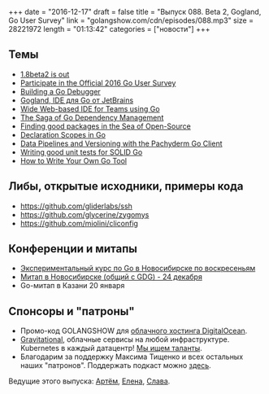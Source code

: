 +++
date = "2016-12-17"
draft = false
title = "Выпуск 088. Beta 2, Gogland, Go User Survey"
link = "golangshow.com/cdn/episodes/088.mp3"
size = 28221972
length = "01:13:42"
categories = ["новости"]
+++

## Темы

- [1.8beta2 is out](https://groups.google.com/forum/m/#!topic/golang-nuts/5YvvkQjJJW0)
- [Participate in the Official 2016 Go User Survey](https://blog.golang.org/survey2016)
- [Building a Go Debugger](https://backtrace.io/blog/blog/2016/11/23/building-a-go-debugger/)
- [Gogland, IDE для Go от JetBrains](https://www.jetbrains.com/go/)
- [Wide Web-based IDE for Teams using Go](https://github.com/b3log/wide)
- [The Saga of Go Dependency Management](https://blog.gopheracademy.com/advent-2016/saga-go-dependency-management/) 
- [Finding good packages in the Sea of Open-Source](https://blog.gopheracademy.com/advent-2016/sea-of-open-source/)
- [Declaration Scopes in Go](https://dave.cheney.net/2016/12/15/declaration-scopes-in-go)
- [Data Pipelines and Versioning with the Pachyderm Go Client](https://blog.gopheracademy.com/advent-2016/pachyderm/)
- [Writing good unit tests for SOLID Go](https://blog.gopheracademy.com/advent-2016/how-to-write-good-tests-for-solid-code/)
- [How to Write Your Own Go Tool](https://www.youtube.com/watch?v=oxc8B2fjDvY)

## Либы, открытые исходники, примеры кода

- https://github.com/gliderlabs/ssh
- https://github.com/glycerine/zygomys
- https://github.com/miolini/cliconfig

## Конференции и митапы

- [Экспериментальный курс по Go в Новосибирске по воскресеньям](https://www.meetup.com/Women-Who-Go-Novosibirsk/events/236298020/)
- [Митап в Новосибирске (общий с GDG) - 24 декабря](https://vk.com/gdgnsk?w=wall-102892783_63)
- Go-митап в Казани 20 января

## Спонсоры и "патроны"

- Промо-код GOLANGSHOW для [облачного хостинга DigitalOcean](https://www.digitalocean.com/?utm_campaign=golangshow&utm_medium=podcast&refcode=63eedb038a3e).
- [Gravitational](http://gravitational.com), облачные сервисы на любой инфраструктуре. Kubernetes в каждый датацентр! [Мы ищем таланты](https://github.com/gravitational/careers).
- Благодарим за поддержку Максима Тищенко и всех остальных наших "патронов". Поддержать подкаст можно [здесь](https://www.patreon.com/golangshow).

Ведущие этого выпуска: [Артём](https://twitter.com/miolini), [Елена](https://twitter.com/webdeva), [Слава](https://twitter.com/m0sth8).
